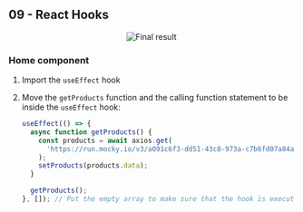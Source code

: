 ## 09 - React Hooks

<div align="center">
   <img  alt="Final result" src="https://user-images.githubusercontent.com/4281887/93013658-ad71a700-f5d4-11ea-9dcf-ffa388e830b6.png">
</div>

### Home component

1. Import the `useEffect` hook
2. Move the `getProducts` function and the calling function statement to be inside the `useEffect` hook:

   ```jsx
   useEffect(() => {
     async function getProducts() {
       const products = await axios.get(
         'https://run.mocky.io/v3/a091c6f3-dd51-43c8-973a-c7b6fd07a84a'
       );
       setProducts(products.data);
     }

     getProducts();
   }, []); // Put the empty array to make sure that the hook is executed only once
   ```
